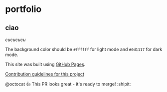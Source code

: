 # portfolio

## ciao

*cucucucu*

The background color should be `#ffffff` for light mode and `#0d1117` for dark mode.

This site was built using [GitHub Pages](https://pages.github.com/).

[Contribution guidelines for this project](docs/CONTRIBUTING.md)

@octocat :+1: This PR looks great - it's ready to merge! :shipit:
